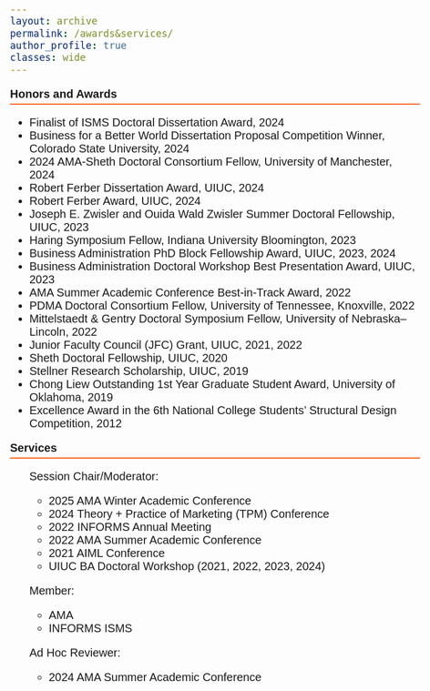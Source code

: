 ```yaml
---
layout: archive
permalink: /awards&services/
author_profile: true
classes: wide
---
```


<style>
  body {
    font-family: Arial;
    font-size: 20px;
  }
  .section-header {
    font-weight: bold;
    font-size: 20px;
    border-bottom: 2px solid #FD5F17;
    padding-bottom: 5px;
  }
</style>

<p class="section-header">Honors and Awards</p>
<ul>
  <li>Finalist of ISMS Doctoral Dissertation Award, 2024</li>
  <li>Business for a Better World Dissertation Proposal Competition Winner, Colorado State University, 2024</li>
  <li>2024 AMA-Sheth Doctoral Consortium Fellow, University of Manchester, 2024</li>
  <li>Robert Ferber Dissertation Award, UIUC, 2024</li>
  <li>Robert Ferber Award, UIUC, 2024</li>
  <li>Joseph E. Zwisler and Ouida Wald Zwisler Summer Doctoral Fellowship, UIUC, 2023</li>
  <li>Haring Symposium Fellow, Indiana University Bloomington, 2023</li>
  <li>Business Administration PhD Block Fellowship Award, UIUC, 2023, 2024</li>
  <li>Business Administration Doctoral Workshop Best Presentation Award, UIUC, 2023</li>
  <li>AMA Summer Academic Conference Best-in-Track Award, 2022</li>
  <li>PDMA Doctoral Consortium Fellow, University of Tennessee, Knoxville, 2022</li>
  <li>Mittelstaedt & Gentry Doctoral Symposium Fellow, University of Nebraska–Lincoln, 2022</li>
  <li>Junior Faculty Council (JFC) Grant, UIUC, 2021, 2022</li>
  <li>Sheth Doctoral Fellowship, UIUC, 2020</li>
  <li>Stellner Research Scholarship, UIUC, 2019</li>
  <li>Chong Liew Outstanding 1st Year Graduate Student Award, University of Oklahoma, 2019</li>
  <li>Excellence Award in the 6th National College Students’ Structural Design Competition, 2012</li>
</ul>


<p class="section-header">Services</p>
<ul>
<p class="sub-section-header">Session Chair/Moderator:</p>
    <ul>
      <li>2025 AMA Winter Academic Conference</li>
      <li>2024 Theory + Practice of Marketing (TPM) Conference</li>
      <li>2022 INFORMS Annual Meeting</li>
      <li>2022 AMA Summer Academic Conference</li>
      <li>2021 AIML Conference</li>
      <li>UIUC BA Doctoral Workshop (2021, 2022, 2023, 2024)</li>
    </ul>
<p class="sub-section-header">Member:</p>
    <ul>
      <li>AMA</li>
      <li>INFORMS ISMS</li>
    </ul>
<p class="sub-section-header">Ad Hoc Reviewer:</p>
    <ul>
      <li>2024 AMA Summer Academic Conference</li>
    </ul>
</ul>